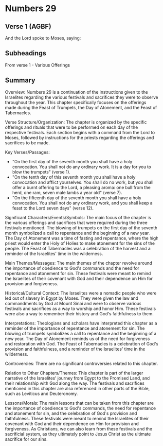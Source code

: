 # Numbers 29

## Verse 1 (AGBF)

And the Lord spoke to Moses, saying:

## Subheadings

From verse 1 - Various Offerings

## Summary

Overview:
Numbers 29 is a continuation of the instructions given to the Israelites regarding the various festivals and sacrifices they were to observe throughout the year. This chapter specifically focuses on the offerings made during the Feast of Trumpets, the Day of Atonement, and the Feast of Tabernacles.

Verse Structure/Organization:
The chapter is organized by the specific offerings and rituals that were to be performed on each day of the respective festivals. Each section begins with a command from the Lord to Moses, followed by instructions for the priests regarding the offerings and sacrifices to be made.

Key Verses/Passages:
- "On the first day of the seventh month you shall have a holy convocation. You shall not do any ordinary work. It is a day for you to blow the trumpets" (verse 1).
- "On the tenth day of this seventh month you shall have a holy convocation and afflict yourselves. You shall do no work, but you shall offer a burnt offering to the Lord, a pleasing aroma: one bull from the herd, one ram, seven male lambs a year old" (verse 7).
- "On the fifteenth day of the seventh month you shall have a holy convocation. You shall not do any ordinary work, and you shall keep a feast to the Lord seven days" (verse 12).

Significant Characters/Events/Symbols:
The main focus of the chapter is the various offerings and sacrifices that were required during the three festivals mentioned. The blowing of trumpets on the first day of the seventh month symbolized a call to repentance and the beginning of a new year. The Day of Atonement was a time of fasting and repentance, where the high priest would enter the Holy of Holies to make atonement for the sins of the people. The Feast of Tabernacles was a celebration of the harvest and a reminder of the Israelites' time in the wilderness.

Main Themes/Messages:
The main themes of the chapter revolve around the importance of obedience to God's commands and the need for repentance and atonement for sin. These festivals were meant to remind the Israelites of their covenant with God and their dependence on Him for provision and forgiveness.

Historical/Cultural Context:
The Israelites were a nomadic people who were led out of slavery in Egypt by Moses. They were given the law and commandments by God at Mount Sinai and were to observe various festivals and sacrifices as a way to worship and honor Him. These festivals were also a way to remember their history and God's faithfulness to them.

Interpretations:
Theologians and scholars have interpreted this chapter as a reminder of the importance of repentance and atonement for sin. The blowing of trumpets symbolizes a call to repentance and the beginning of a new year. The Day of Atonement reminds us of the need for forgiveness and restoration with God. The Feast of Tabernacles is a celebration of God's provision and faithfulness, and a reminder of the Israelites' time in the wilderness.

Controversies:
There are no significant controversies related to this chapter.

Relation to Other Chapters/Themes:
This chapter is part of the larger narrative of the Israelites' journey from Egypt to the Promised Land, and their relationship with God along the way. The festivals and sacrifices mentioned in this chapter are also referenced in other parts of the Bible, such as Leviticus and Deuteronomy.

Lessons/Morals:
The main lessons that can be taken from this chapter are the importance of obedience to God's commands, the need for repentance and atonement for sin, and the celebration of God's provision and faithfulness. These festivals were meant to remind the Israelites of their covenant with God and their dependence on Him for provision and forgiveness. As Christians, we can also learn from these festivals and the sacrificial system, as they ultimately point to Jesus Christ as the ultimate sacrifice for our sins.